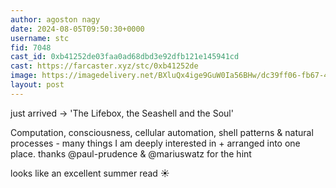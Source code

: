 ```yaml
---
author: agoston nagy
date: 2024-08-05T09:50:30+0000
username: stc
fid: 7048
cast_id: 0xb41252de03faa0ad68dbd3e92dfb121e145941cd
cast: https://farcaster.xyz/stc/0xb41252de
image: https://imagedelivery.net/BXluQx4ige9GuW0Ia56BHw/dc39ff06-fb67-4a9a-abe5-2ed86b77c800/original
layout: post
---
```


just arrived → 'The Lifebox, the Seashell and the Soul'

Computation, consciousness, cellular automation, shell patterns & natural processes - many things I am deeply interested in + arranged into one place. thanks @paul-prudence & @mariuswatz for the hint

looks like an excellent summer read ☀️

<img src='https://imagedelivery.net/BXluQx4ige9GuW0Ia56BHw/dc39ff06-fb67-4a9a-abe5-2ed86b77c800/original' alt='' referrerpolicy='no-referrer'/>
<img src='https://imagedelivery.net/BXluQx4ige9GuW0Ia56BHw/9ee37eb8-351e-4f1d-ed9b-7428d6904c00/original' alt='' referrerpolicy='no-referrer'/>
